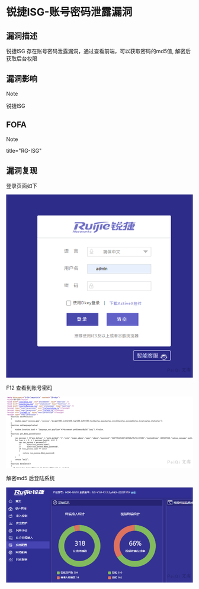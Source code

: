 # 锐捷ISG-账号密码泄露漏洞

## 漏洞描述

锐捷ISG 存在账号密码泄露漏洞，通过查看前端，可以获取密码的md5值, 解密后获取后台权限

## 漏洞影响

> [!NOTE]
>
> 锐捷ISG

## FOFA

> [!NOTE]
>
> title="RG-ISG"

## 漏洞复现

登录页面如下

![image-20210531190445488](锐捷ISG-账号密码泄露漏洞.assets/1627363603648563.jpg)

F12 查看到账号密码

![image-20210531190500232](锐捷ISG-账号密码泄露漏洞.assets/16273636038783581.jpg)

解密md5 后登陆系统

![image-20210531190555201](锐捷ISG-账号密码泄露漏洞.assets/1627363604137585.jpg)